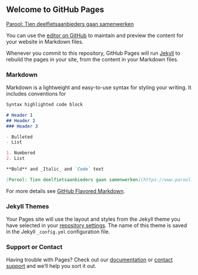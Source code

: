 ## Welcome to GitHub Pages



[Parool: Tien deelfietsaanbieders gaan samenwerken](https://www.parool.nl/amsterdam/tien-deelfietsaanbieders-gaan-samenwerken~a4563640/) 


You can use the [editor on GitHub](https://github.com/openbikeshare/openbikeshare.github.io/edit/master/index.md) to maintain and preview the content for your website in Markdown files.

Whenever you commit to this repository, GitHub Pages will run [Jekyll](https://jekyllrb.com/) to rebuild the pages in your site, from the content in your Markdown files.

### Markdown

Markdown is a lightweight and easy-to-use syntax for styling your writing. It includes conventions for

```markdown
Syntax highlighted code block

# Header 1
## Header 2
### Header 3

- Bulleted
- List

1. Numbered
2. List

**Bold** and _Italic_ and `Code` text

[Parool: Tien deelfietsaanbieders gaan samenwerken](https://www.parool.nl/amsterdam/tien-deelfietsaanbieders-gaan-samenwerken~a4563640/) and ![Image](src)
```

For more details see [GitHub Flavored Markdown](https://guides.github.com/features/mastering-markdown/).

### Jekyll Themes

Your Pages site will use the layout and styles from the Jekyll theme you have selected in your [repository settings](https://github.com/openbikeshare/openbikeshare.github.io/settings). The name of this theme is saved in the Jekyll `_config.yml` configuration file.

### Support or Contact

Having trouble with Pages? Check out our [documentation](https://help.github.com/categories/github-pages-basics/) or [contact support](https://github.com/contact) and we’ll help you sort it out.
